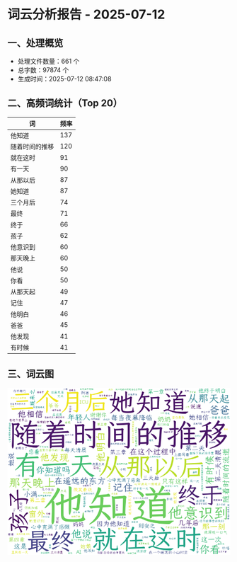 # 词云分析报告 - 2025-07-12

## 一、处理概览
- 处理文件数量：661 个
- 总字数：97874 个
- 生成时间：2025-07-12 08:47:08

## 二、高频词统计（Top 20）
| 词 | 频率 |
|----|----|
| 他知道 | 137 |
| 随着时间的推移 | 120 |
| 就在这时 | 91 |
| 有一天 | 90 |
| 从那以后 | 87 |
| 她知道 | 87 |
| 三个月后 | 74 |
| 最终 | 71 |
| 终于 | 66 |
| 孩子 | 62 |
| 他意识到 | 60 |
| 那天晚上 | 60 |
| 他说 | 50 |
| 你看 | 50 |
| 从那天起 | 49 |
| 记住 | 47 |
| 他明白 | 46 |
| 爸爸 | 45 |
| 他发现 | 41 |
| 有时候 | 41 |


## 三、词云图
![词云图](../images/wordcloud_20250712.png)
